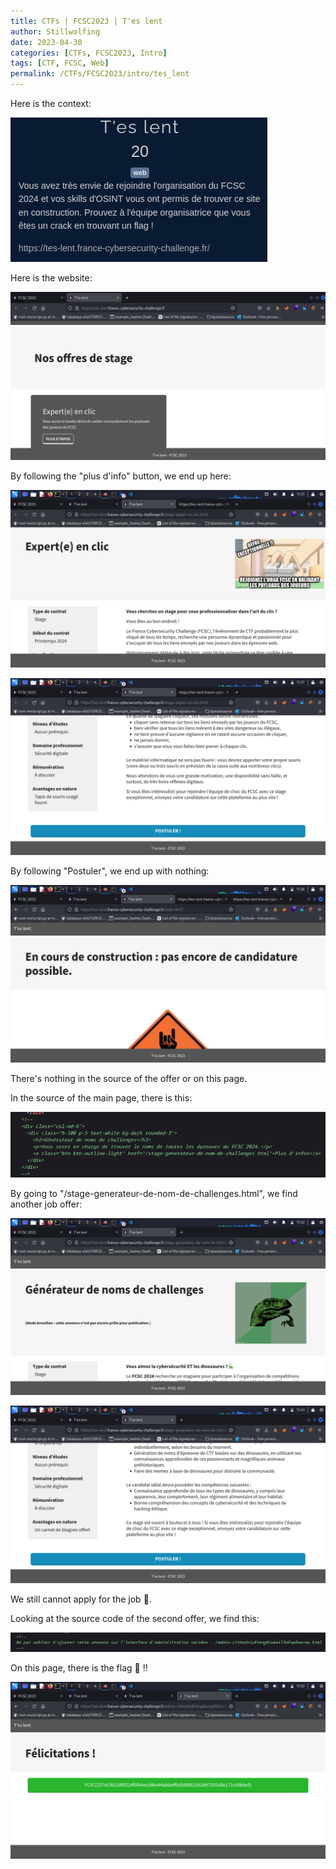```yaml
---
title: CTFs | FCSC2023 | T'es lent
author: Stillwolfing
date: 2023-04-30
categories: [CTFs, FCSC2023, Intro]
tags: [CTF, FCSC, Web]
permalink: /CTFs/FCSC2023/intro/tes_lent
---
```


Here is the context:

![context](/assets/img/CTFs/FCSC2023/Intro/tes_lent/context.png)

Here is the website:

![site](/assets/img/CTFs/FCSC2023/Intro/tes_lent/site.png)

By following the "plus d'info" button, we end up here:

![first_page-1](/assets/img/CTFs/FCSC2023/Intro/tes_lent/first_page-1.png)

![first_page-2](/assets/img/CTFs/FCSC2023/Intro/tes_lent/first_page-2.png)

By following "Postuler", we end up with nothing:

![nop](/assets/img/CTFs/FCSC2023/Intro/tes_lent/nop.png)

There's nothing in the source of the offer or on this page.

In the source of the main page, there is this:

![home_src](/assets/img/CTFs/FCSC2023/Intro/tes_lent/home_src.png)

By going to "/stage-generateur-de-nom-de-challenges.html", we find another job offer:

![second_page-1](/assets/img/CTFs/FCSC2023/Intro/tes_lent/second_page-1.png)

![second_page-2](/assets/img/CTFs/FCSC2023/Intro/tes_lent/second_page-2.png)

We still cannot apply for the job :smiling_face_with_tear:.

Looking at the source code of the second offer, we find this:

![second_page_src](/assets/img/CTFs/FCSC2023/Intro/tes_lent/second_page_src.png)

On this page, there is the flag 🥳 !!

![flag](/assets/img/CTFs/FCSC2023/Intro/tes_lent/flag.png)


